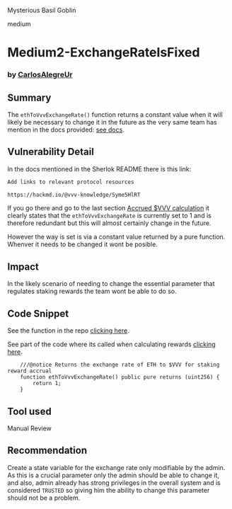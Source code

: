 Mysterious Basil Goblin

medium

# Medium2-ExchangeRateIsFixed

### by [CarlosAlegreUr](https://github.com/CarlosAlegreUr)

## Summary

The `ethToVvvExchangeRate()` function returns a constant value when it will likely be necessary to change it in the future as the very same team has mention in the docs provided: [see docs](https://hackmd.io/@vvv-knowledge/Syme5HlRT#Accrued-VVV-calculation).

## Vulnerability Detail

In the docs mentioned in the Sherlok README there is this link: 

```txt
Add links to relevant protocol resources

https://hackmd.io/@vvv-knowledge/Syme5HlRT
```

If you go there and go to the last section [Accrued $VVV calculation](https://hackmd.io/@vvv-knowledge/Syme5HlRT#Accrued-VVV-calculation) it clearly states that the `ethToVvvExchangeRate` is currently set to 1 and is therefore redundant but this will almost certainly change in the future.

However the way is set is via a constant value returned by a pure function. Whenver it needs to be changed it wont be posible.

## Impact

In the likely scenario of needing to change the essential parameter that regulates staking rewards the team wont be able to do so. 

## Code Snippet

See the function in the repo [clicking here](https://github.com/sherlock-audit/2024-03-vvv-vesting-staking/blob/main/vvv-platform-smart-contracts/contracts/staking/VVVETHStaking.sol#L254).

See part of the code where its called when calculating rewards [clicking here](https://github.com/sherlock-audit/2024-03-vvv-vesting-staking/blob/main/vvv-platform-smart-contracts/contracts/staking/VVVETHStaking.sol#L237).

```solidity
    ///@notice Returns the exchange rate of ETH to $VVV for staking reward accrual
    function ethToVvvExchangeRate() public pure returns (uint256) {
        return 1;
    }
```

## Tool used

Manual Review

## Recommendation

Create a state variable for the exchange rate only modifiable by the admin. As this is a crucial parameter only the admin should be able to change it, and also, admin already has strong privileges in the overall system and is considered `TRUSTED` so giving him the ability to change this parameter should not be a problem.
